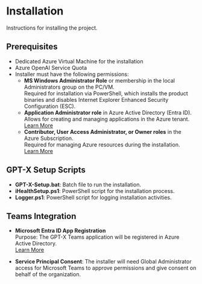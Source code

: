 # Installation

Instructions for installing the project.

## Prerequisites
- Dedicated Azure Virtual Machine for the installation
- Azure OpenAI Service Quota
- Installer must have the following permissions:
    - **MS Windows Administrator Role** or membership in the local Administrators group on the PC/VM.  
      Required for installation via PowerShell, which installs the product binaries and disables Internet Explorer Enhanced Security Configuration (ESC).
    - **Application Administrator role** in Azure Active Directory (Entra ID).  
      Allows for creating and managing applications in the Azure tenant.  
      [Learn More](https://learn.microsoft.com/en-us/azure/active-directory/roles/permissions-reference)
    - **Contributor, User Access Administrator, or Owner roles** in the Azure Subscription.  
      Required for managing Azure resources during the installation.  
    [Learn More](https://learn.microsoft.com/en-us/azure/role-based-access-control/overview)

## GPT-X Setup Scripts

- **GPT-X-Setup.bat**: Batch file to run the installation.
- **iHealthSetup.ps1**: PowerShell script for the installation process.
- **Logger.ps1**: PowerShell script for logging installation activities.

## Teams Integration

- **Microsoft Entra ID App Registration**  
  Purpose: The GPT-X Teams application will be registered in Azure Active Directory.  
  [Learn More](https://learn.microsoft.com/en-us/azure/active-directory/develop/app-registrations-overview)

- **Service Principal Consent**: The installer will need Global Administrator access for Microsoft Teams to approve permissions and give consent on behalf of the organization.